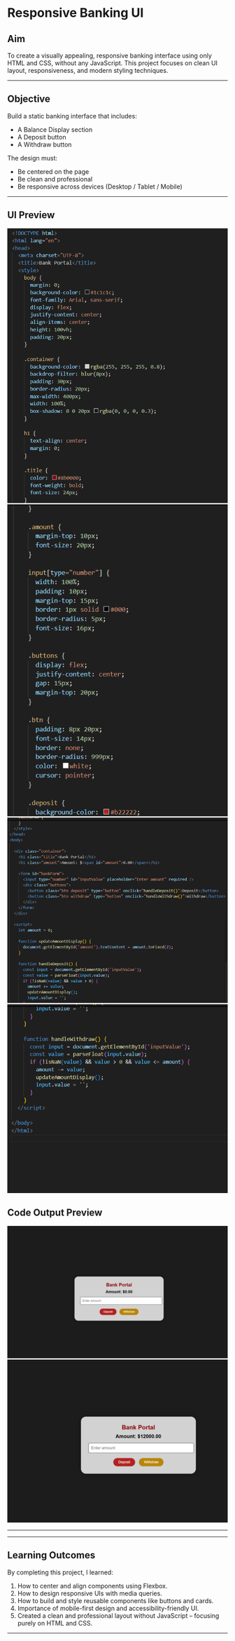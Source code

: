 # Responsive Banking UI

## Aim
To create a visually appealing, responsive banking interface using only HTML and CSS, without any JavaScript. This project focuses on clean UI layout, responsiveness, and modern styling techniques.

---

## Objective

Build a static banking interface that includes:
- A Balance Display section  
- A Deposit button  
- A Withdraw button  

The design must:
- Be centered on the page  
- Be clean and professional  
- Be responsive across devices (Desktop / Tablet / Mobile)  

---

## UI Preview

![Desktop UI](./assets/html1.png)
![Desktop UI](./assets/html2.png)
![Desktop UI](./assets/html3.png)
![Desktop UI](./assets/html4.png)





## Code Output Preview


![Desktop UI](./assets/output1.png)
![Desktop UI](./assets/output2.png)

---
---

## Learning Outcomes

By completing this project, I learned:

1. How to center and align components using Flexbox.  
2. How to design responsive UIs with media queries.  
3. How to build and style reusable components like buttons and cards.  
4. Importance of mobile-first design and accessibility-friendly UI.  
5. Created a clean and professional layout without JavaScript – focusing purely on HTML and CSS.  

---

